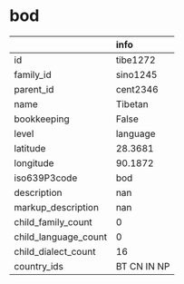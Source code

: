 # bod
|                      | info        |
|:---------------------|:------------|
| id                   | tibe1272    |
| family_id            | sino1245    |
| parent_id            | cent2346    |
| name                 | Tibetan     |
| bookkeeping          | False       |
| level                | language    |
| latitude             | 28.3681     |
| longitude            | 90.1872     |
| iso639P3code         | bod         |
| description          | nan         |
| markup_description   | nan         |
| child_family_count   | 0           |
| child_language_count | 0           |
| child_dialect_count  | 16          |
| country_ids          | BT CN IN NP |